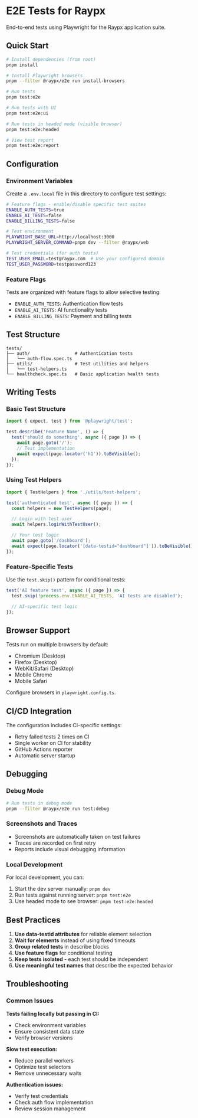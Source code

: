# E2E Tests for Raypx

End-to-end tests using Playwright for the Raypx application suite.

## Quick Start

```bash
# Install dependencies (from root)
pnpm install

# Install Playwright browsers
pnpm --filter @raypx/e2e run install-browsers

# Run tests
pnpm test:e2e

# Run tests with UI
pnpm test:e2e:ui

# Run tests in headed mode (visible browser)
pnpm test:e2e:headed

# View test report
pnpm test:e2e:report
```

## Configuration

### Environment Variables

Create a `.env.local` file in this directory to configure test settings:

```bash
# Feature flags - enable/disable specific test suites
ENABLE_AUTH_TESTS=true
ENABLE_AI_TESTS=false
ENABLE_BILLING_TESTS=false

# Test environment
PLAYWRIGHT_BASE_URL=http://localhost:3000
PLAYWRIGHT_SERVER_COMMAND=pnpm dev --filter @raypx/web

# Test credentials (for auth tests)
TEST_USER_EMAIL=test@raypx.com  # Use your configured domain
TEST_USER_PASSWORD=testpassword123
```

### Feature Flags

Tests are organized with feature flags to allow selective testing:

- `ENABLE_AUTH_TESTS`: Authentication flow tests
- `ENABLE_AI_TESTS`: AI functionality tests
- `ENABLE_BILLING_TESTS`: Payment and billing tests

## Test Structure

```
tests/
├── auth/                 # Authentication tests
│   └── auth-flow.spec.ts
├── utils/                # Test utilities and helpers
│   └── test-helpers.ts
└── healthcheck.spec.ts   # Basic application health tests
```

## Writing Tests

### Basic Test Structure

```typescript
import { expect, test } from '@playwright/test';

test.describe('Feature Name', () => {
  test('should do something', async ({ page }) => {
    await page.goto('/');
    // Test implementation
    await expect(page.locator('h1')).toBeVisible();
  });
});
```

### Using Test Helpers

```typescript
import { TestHelpers } from './utils/test-helpers';

test('authenticated test', async ({ page }) => {
  const helpers = new TestHelpers(page);

  // Login with test user
  await helpers.loginWithTestUser();

  // Your test logic
  await page.goto('/dashboard');
  await expect(page.locator('[data-testid="dashboard"]')).toBeVisible();
});
```

### Feature-Specific Tests

Use the `test.skip()` pattern for conditional tests:

```typescript
test('AI feature test', async ({ page }) => {
  test.skip(!process.env.ENABLE_AI_TESTS, 'AI tests are disabled');

  // AI-specific test logic
});
```

## Browser Support

Tests run on multiple browsers by default:

- Chromium (Desktop)
- Firefox (Desktop)
- WebKit/Safari (Desktop)
- Mobile Chrome
- Mobile Safari

Configure browsers in `playwright.config.ts`.

## CI/CD Integration

The configuration includes CI-specific settings:

- Retry failed tests 2 times on CI
- Single worker on CI for stability
- GitHub Actions reporter
- Automatic server startup

## Debugging

### Debug Mode

```bash
# Run tests in debug mode
pnpm --filter @raypx/e2e run test:debug
```

### Screenshots and Traces

- Screenshots are automatically taken on test failures
- Traces are recorded on first retry
- Reports include visual debugging information

### Local Development

For local development, you can:

1. Start the dev server manually: `pnpm dev`
2. Run tests against running server: `pnpm test:e2e`
3. Use headed mode to see browser: `pnpm test:e2e:headed`

## Best Practices

1. **Use data-testid attributes** for reliable element selection
2. **Wait for elements** instead of using fixed timeouts
3. **Group related tests** in describe blocks
4. **Use feature flags** for conditional testing
5. **Keep tests isolated** - each test should be independent
6. **Use meaningful test names** that describe the expected behavior

## Troubleshooting

### Common Issues

**Tests failing locally but passing in CI:**
- Check environment variables
- Ensure consistent data state
- Verify browser versions

**Slow test execution:**
- Reduce parallel workers
- Optimize test selectors
- Remove unnecessary waits

**Authentication issues:**
- Verify test credentials
- Check auth flow implementation
- Review session management